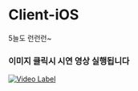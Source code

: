 # Client-iOS
5늘도 런런런~
### 이미지 클릭시 시연 영상 실행됩니다
[![Video Label](https://user-images.githubusercontent.com/57269348/203972774-cc4dc645-c841-41e4-9263-7551e3356a15.png)](https://www.youtube.com/shorts/OELiICw92ns)


